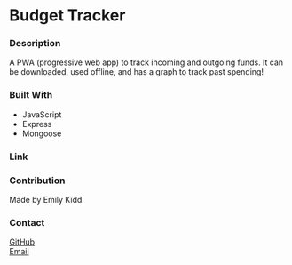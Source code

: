 # Budget Tracker

### Description
A PWA (progressive web app) to track incoming and outgoing funds. It can be downloaded, used offline, and has a graph to track past spending!

### Built With
* JavaScript
* Express
* Mongoose

### Link

### Contribution
Made by Emily Kidd

### Contact
[GitHub](github.com/emilykidd3)  
[Email](mailto:e.kidd61@yahoo.com)